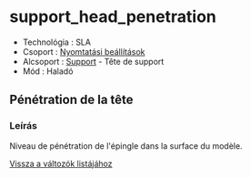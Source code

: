 # support\_head\_penetration

* Technológia : SLA
* Csoport : [Nyomtatási beállítások](../sla_printer/sla_parameters.md)
* Alcsoport : [Support](../../beallitasok/print_settings.md#support) - Tête de support
* Mód : Haladó 

## Pénétration de la tête

### Leírás

Niveau de pénétration de l'épingle dans la surface du modèle.

[Vissza a változók listájához](/)

